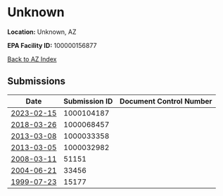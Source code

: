 # Unknown

**Location:** Unknown, AZ

**EPA Facility ID:** 100000156877

[Back to AZ Index](../../index.md)

## Submissions

| Date | Submission ID | Document Control Number |
|------|--------------|-------------------------|
| [2023-02-15](submissions/1000104187.md) | 1000104187 |  |
| [2018-03-26](submissions/1000068457.md) | 1000068457 |  |
| [2013-03-08](submissions/1000033358.md) | 1000033358 |  |
| [2013-03-05](submissions/1000032982.md) | 1000032982 |  |
| [2008-03-11](submissions/51151.md) | 51151 |  |
| [2004-06-21](submissions/33456.md) | 33456 |  |
| [1999-07-23](submissions/15177.md) | 15177 |  |
